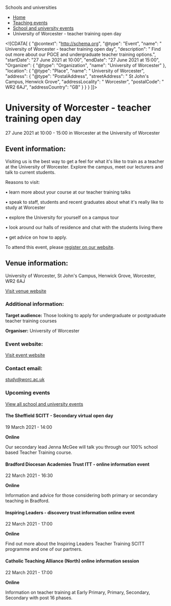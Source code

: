Schools and universities

*   [Home](/)
*   [Teaching events](/teaching-events)
*   [School and university events](/teaching-events/training-provider-events)
*   University of Worcester - teacher training open day

<!\[CDATA\[ { "@context": "http://schema.org", "@type": "Event", "name": " University of Worcester - teacher training open day", "description": " Find out more about our PGCE and undergraduate teacher training options.", "startDate": "27 June 2021 at 10:00", "endDate": "27 June 2021 at 15:00", "Organizer": { "@type": "Organization", "name": "University of Worcester" }, "location": { "@type": "Place", "name": " University of Worcester", "address": { "@type": "PostalAddress", "streetAddress": " St John&#039;s Campus, Henwick Grove", "addressLocality": " Worcester", "postalCode": " WR2 6AJ", "addressCountry": "GB" } } } \]\]>

University of Worcester - teacher training open day
===================================================

27 June 2021 at 10:00 - 15:00 in Worcester at the University of Worcester

Event information:
------------------

Visiting us is the best way to get a feel for what it's like to train as a teacher at the University of Worcester. Explore the campus, meet our lecturers and talk to current students.

Reasons to visit:  
  
• learn more about your course at our teacher training talks  
  
• speak to staff, students and recent graduates about what it's really like to study at Worcester  
  
• explore the University for yourself on a campus tour  
  
• look around our halls of residence and chat with the students living there  
  
• get advice on how to apply.

To attend this event, please [register on our website](http://https://www.worcester.ac.uk/study/open-days/book-your-place.aspx).

Venue information:
------------------

University of Worcester, St John's Campus, Henwick Grove, Worcester, WR2 6AJ

[Visit venue website](https://www.worcester.ac.uk "University of Worcester")

### Additional information:

**Target audience:** Those looking to apply for undergraduate or postgraduate teacher training courses

**Organiser:** University of Worcester

### Event website:

[Visit event website](https://www.worcester.ac.uk/study/open-days/book-your-place.aspx)

### Contact email:

[study@worc.ac.uk](mailto:study@worc.ac.uk)

### Upcoming events

[View all school and university events](/teaching-events/training-provider-events)

[](/teaching-events/training-provider-events/210319-the-sheffield-scitt-secondary-virtual-open-day)

#### The Sheffield SCITT - Secondary virtual open day

19 March 2021 - 14:00

**Online**

Our secondary lead Jenna McGee will talk you through our 100% school based Teacher Training course.

[](/teaching-events/training-provider-events/210322-bradford-diocesan-academies-trust-itt-online-information-event)

#### Bradford Diocesan Academies Trust ITT - online information event

22 March 2021 - 16:30

**Online**

Information and advice for those considering both primary or secondary teaching in Bradford.

[](/teaching-events/training-provider-events/210322-inspiring-leaders-discovery-trust-information-online-event)

#### Inspiring Leaders - discovery trust information online event

22 March 2021 - 17:00

**Online**

Find out more about the Inspiring Leaders Teacher Training SCITT programme and one of our partners.

[](/teaching-events/training-provider-events/210322-catholic-teaching-alliance-north-online-information-session)

#### Catholic Teaching Alliance (North) online information session

22 March 2021 - 17:00

**Online**

Information on teacher training at Early Primary, Primary, Secondary, Secondary with post 16 phases.